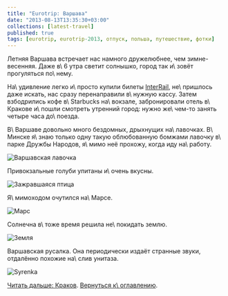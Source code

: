 ```yaml
---
title: "Eurotrip: Варшава"
date: "2013-08-13T13:35:30+03:00"
collections: [latest-travel]
published: true
tags: [eurotrip, eurotrip-2013, отпуск, польша, путешествие, фотки]
---
```


Летняя Варшава встречает нас намного дружелюбнее, чем зимне-весенняя. Даже в\ 6 утра светит солнышко, город так
и\ зовёт прогуляться по\ нему.

На\ удивление легко и\ просто купили билеты [InterRail], не\ пришлось даже искать, нас сразу перенаправили в\ нужную
кассу. Затем взбодрились кофе в\ Starbucks на\ вокзале, забронировали отель в\ Кракове и\ пошли смотреть утренний город:
нужно же\ чем-то занять четыре часа до\ поезда.

В\ Варшаве довольно много бездомных, дрыхнущих на\ лавочках. В\ Минске я\ знаю только одну такую облюбованную бомжами
лавочку в\ парке Дружбы Народов, я\ мимо неё прохожу, когда иду на\ работу.

![Варшавская лавочка](/images/travel/2013-08-eurotrip/warsaw-bench.jpg "Варшавская лавочка")

Привокзальные голуби упитаны и\ очень вкусны.

![Зажравшаяся птица](/images/travel/2013-08-eurotrip/warsaw-pigeon.jpg "Зажравшаяся птица")

Я\ мимоходом очутился на\ Марсе.

![Марс](/images/travel/2013-08-eurotrip/warsaw-mars.jpg "Марс")

Солнечна в\ тоже время решила не\ покидать землю.

![Земля](/images/travel/2013-08-eurotrip/warsaw-earth.jpg "Земля")

Варшавская русалка. Она периодически издаёт странные звуки, отдалённо похожие на\ слив унитаза.

![Syrenka](/images/travel/2013-08-eurotrip/warsaw-mermaid.jpg "Syrenka")

[Читать дальше: Краков](/post/eurotrip-krakow/). [Вернуться к\ оглавлению](/post/eurotrip-2013/).

[InterRail]: /post/interrail/
